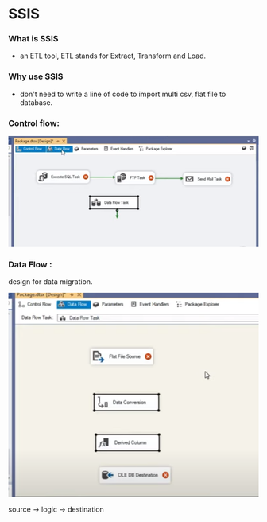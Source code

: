 # SSIS

### What is SSIS

* an ETL tool, ETL stands for Extract, Transform and Load.

### Why use SSIS

* don't need to write a line of code to import multi csv, flat file to database.



### Control flow:

![](.gitbook/assets/image%20%28345%29.png)

### Data Flow :

design for data migration.

![](.gitbook/assets/image%20%28339%29.png)

source -&gt; logic -&gt; destination



